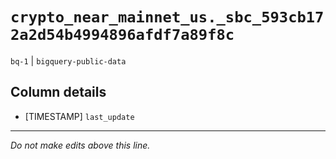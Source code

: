 # `crypto_near_mainnet_us._sbc_593cb172a2d54b4994896afdf7a89f8c`
`bq-1` | `bigquery-public-data`

## Column details
* [TIMESTAMP] `last_update`

-------------------------------------------------------------------------------
*Do not make edits above this line.*
